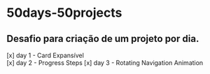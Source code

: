 # 50days-50projects
## Desafio para criação de um projeto por dia.

[x] day 1 - Card Expansível  
[x] day 2 - Progress Steps
[x] day 3 - Rotating Navigation Animation

